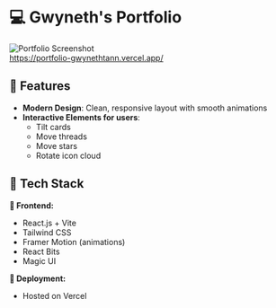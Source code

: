 # 💻 Gwyneth's Portfolio

![Portfolio Screenshot](/portfolioCover.png)  
https://portfolio-gwynethtann.vercel.app/

## 🌟 Features

- **Modern Design**: Clean, responsive layout with smooth animations
- **Interactive Elements for users**: 
  - Tilt cards
  - Move threads
  - Move stars 
  - Rotate icon cloud 


## 🔧 Tech Stack

**🎨 Frontend:**
- React.js + Vite
- Tailwind CSS
- Framer Motion (animations)
- React Bits
- Magic UI

**🔗 Deployment:**
- Hosted on Vercel
